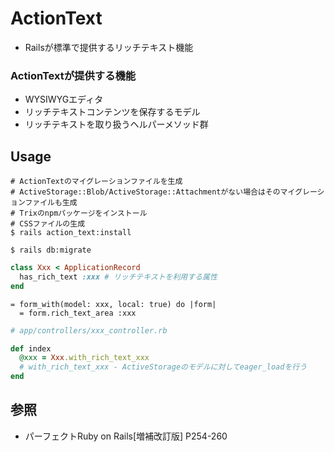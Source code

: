 # ActionText
- Railsが標準で提供するリッチテキスト機能

### ActionTextが提供する機能
- WYSIWYGエディタ
- リッチテキストコンテンツを保存するモデル
- リッチテキストを取り扱うヘルパーメソッド群

## Usage
```
# ActionTextのマイグレーションファイルを生成
# ActiveStorage::Blob/ActiveStorage::Attachmentがない場合はそのマイグレーションファイルも生成
# Trixのnpmパッケージをインストール
# CSSファイルの生成
$ rails action_text:install

$ rails db:migrate
```

```ruby
class Xxx < ApplicationRecord
  has_rich_text :xxx # リッチテキストを利用する属性
end
```

```haml
= form_with(model: xxx, local: true) do |form|
  = form.rich_text_area :xxx
```

```ruby
# app/controllers/xxx_controller.rb

def index
  @xxx = Xxx.with_rich_text_xxx
  # with_rich_text_xxx - ActiveStorageのモデルに対してeager_loadを行う
end
```

## 参照
- パーフェクトRuby on Rails[増補改訂版] P254-260
